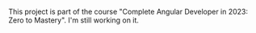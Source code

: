 This project is part of the course "Complete Angular Developer in 2023: Zero to Mastery".
I'm still working on it.
